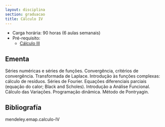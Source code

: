 ```yaml
---
layout: disciplina
section: graduacao
title: Cálculo IV
---
```


- Carga horária: 90 horas (6 aulas semanais)
- Pré-requisito:
    - [Cálculo III](calculo-III.html)

## Ementa

Séries numéricas e séries de funções. Convergência,
critérios de convergência. Transformada de Laplace. Introdução às
funções complexas: cálculo de resíduos.  Séries de Fourier. Equações
diferenciais parciais (equação do calor; Black and Scholes).
Introdução a Análise Funcional. Cálculo das Variações. Programação
dinâmica. Método de Pontryagin.

## Bibliografía

mendeley.emap.calculo-IV
